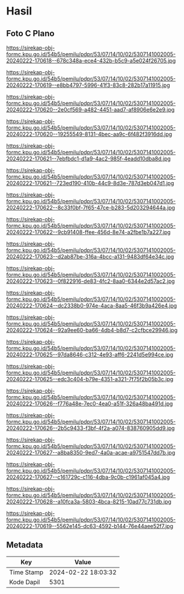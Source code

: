 # Hasil

## Foto C Plano

https://sirekap-obj-formc.kpu.go.id/54b5/pemilu/pdpr/53/07/14/10/02/5307141002005-20240222-170618--678c348a-ece4-432b-b5c9-a5e024f26705.jpg

https://sirekap-obj-formc.kpu.go.id/54b5/pemilu/pdpr/53/07/14/10/02/5307141002005-20240222-170619--e8bb4797-5996-41f3-83c8-282b17a11915.jpg

https://sirekap-obj-formc.kpu.go.id/54b5/pemilu/pdpr/53/07/14/10/02/5307141002005-20240222-170620--2e0cf569-a482-4451-aad7-af8906e6e2e9.jpg

https://sirekap-obj-formc.kpu.go.id/54b5/pemilu/pdpr/53/07/14/10/02/5307141002005-20240222-170620--19255549-8131-4bec-aa9c-6f482f3916dd.jpg

https://sirekap-obj-formc.kpu.go.id/54b5/pemilu/pdpr/53/07/14/10/02/5307141002005-20240222-170621--7ebfbdc1-d1a9-4ac2-985f-4eadd10dba8d.jpg

https://sirekap-obj-formc.kpu.go.id/54b5/pemilu/pdpr/53/07/14/10/02/5307141002005-20240222-170621--723ed190-410b-44c9-8d3e-787d3eb047d1.jpg

https://sirekap-obj-formc.kpu.go.id/54b5/pemilu/pdpr/53/07/14/10/02/5307141002005-20240222-170622--8c33f0bf-7f65-47ce-b283-5d203294644a.jpg

https://sirekap-obj-formc.kpu.go.id/54b5/pemilu/pdpr/53/07/14/10/02/5307141002005-20240222-170622--9cb91408-ffee-456d-8e74-a2fbe1b7a227.jpg

https://sirekap-obj-formc.kpu.go.id/54b5/pemilu/pdpr/53/07/14/10/02/5307141002005-20240222-170623--d2ab87be-316a-4bcc-a131-9483df64e34c.jpg

https://sirekap-obj-formc.kpu.go.id/54b5/pemilu/pdpr/53/07/14/10/02/5307141002005-20240222-170623--0f822916-de83-4fc2-8aa0-6344e2d57ac2.jpg

https://sirekap-obj-formc.kpu.go.id/54b5/pemilu/pdpr/53/07/14/10/02/5307141002005-20240222-170624--dc2338b0-974e-4aca-8aa5-46f3b9a426e4.jpg

https://sirekap-obj-formc.kpu.go.id/54b5/pemilu/pdpr/53/07/14/10/02/5307141002005-20240222-170624--92a9ee60-ba66-4db4-b8d7-c2cfbce29946.jpg

https://sirekap-obj-formc.kpu.go.id/54b5/pemilu/pdpr/53/07/14/10/02/5307141002005-20240222-170625--97da8646-c312-4e93-aff6-2241d5e994ce.jpg

https://sirekap-obj-formc.kpu.go.id/54b5/pemilu/pdpr/53/07/14/10/02/5307141002005-20240222-170625--edc3c404-b79e-4351-a321-7f75f2b05b3c.jpg

https://sirekap-obj-formc.kpu.go.id/54b5/pemilu/pdpr/53/07/14/10/02/5307141002005-20240222-170626--f776a48e-7ec0-4ea0-a51f-326a48ba491d.jpg

https://sirekap-obj-formc.kpu.go.id/54b5/pemilu/pdpr/53/07/14/10/02/5307141002005-20240222-170626--2b5c9433-f3bf-4f2a-a074-838760905dd9.jpg

https://sirekap-obj-formc.kpu.go.id/54b5/pemilu/pdpr/53/07/14/10/02/5307141002005-20240222-170627--a8ba8350-9ed7-4a0a-acae-a9751547dd7b.jpg

https://sirekap-obj-formc.kpu.go.id/54b5/pemilu/pdpr/53/07/14/10/02/5307141002005-20240222-170627--c161729c-c116-4dba-9c0b-c1961af045a4.jpg

https://sirekap-obj-formc.kpu.go.id/54b5/pemilu/pdpr/53/07/14/10/02/5307141002005-20240222-170628--a10fca3a-5803-4bca-8215-10ad77c731db.jpg

https://sirekap-obj-formc.kpu.go.id/54b5/pemilu/pdpr/53/07/14/10/02/5307141002005-20240222-170619--5562e145-dc63-4592-b144-76e44aee52f7.jpg


## Metadata

| Key        | Value               |
| ---------- | ------------------- |
| Time Stamp | 2024-02-22 18:03:32 |
| Kode Dapil | 5301                |



